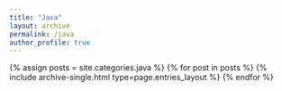 ```yaml
---
title: "Java"
layout: archive
permalink: /java
author_profile: true
---
```


{% assign posts = site.categories.java %}
{% for post in posts %} {% include archive-single.html type=page.entries_layout %} {% endfor %}

